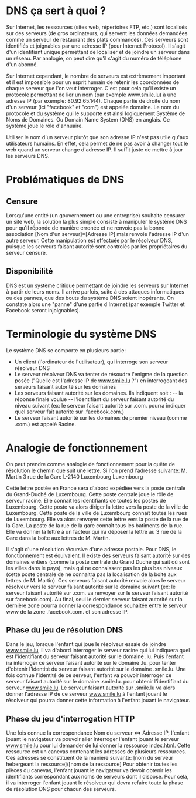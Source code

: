 # DNS ça sert à quoi ?
Sur Internet, les ressources (sites web, répertoires FTP, etc.) sont localisés sur des serveurs (de gros ordinateurs, qui servent les données demandées comme un serveur de restaurant des plats commandés). Ces serveurs sont identifiés et joignables par une adresse IP (pour Internet Protocol). Il s'agit d'un identifiant unique permettant de localiser et de joindre un serveur dans un réseau. Par analogie, on peut dire qu'il s'agit du numéro de téléphone d'un abonné. 

Sur Internet cependant, le nombre de serveurs est extrèmement important et il est impossible pour un esprit humain de retenir les coordonnées de chaque serveur que l'on veut interroger. C'est pour cela qu'il existe un protocole permettant de lier un nom (par exemple www.smile.lu) à une adresse IP (par exemple: 80.92.65.144). Chaque partie de droite du nom d'un serveur (ici "facebook" et "com") est appelée domaine. Le nom du protocole et du système qui le supporte est ainsi logiquement Système de Noms de Domaines. Ou Domain Name System (DNS) en anglais. Ce système joue le rôle d'annuaire.

Utiliser le nom d'un serveur plutôt que son adresse IP n'est pas utile qu'aux utilisateurs humains. En effet, cela permet de ne pas avoir à changer tout le web quand un serveur change d'adresse IP. Il suffit juste de mettre à jour les serveurs DNS.

# Problématiques de DNS
## Censure
Lorsqu'une entité (un gouvernement ou une entreprise) souhaite censurer un site web, la solution la plus simple consiste à manipuler le système DNS pour qu'il réponde de manière erronée et ne renvoie pas la bonne association [Nom d'un serveur]=[Adresse IP] mais renvoie l'adresse IP d'un autre serveur. Cette manipulation est effectuée par le résolveur DNS, puisque les serveurs faisant autorité sont controlés par les propriétaires du serveur censuré.
## Disponibilité
DNS est un système critique permettant de joindre les serveurs sur Internet à partir de leurs noms. Il arrive parfois, suite à des attaques informatiques ou des pannes, que des bouts du système DNS soient inopérants. On constate alors une "panne" d'une partie d'Internet (par exemple Twitter et Facebook seront injoignables).

# Terminologie du système DNS
Le système DNS se comporte en plusieurs partie: 
- Un client (l'ordinateur de l'utilisateur), qui interroge son serveur résolveur DNS
- Le serveur résolveur DNS va tenter de résoudre l'enigme de la question posée ("Quelle est l'adresse IP de www.smile.lu ?") en interrogeant des serveurs faisant autorité sur les domaines
- Les serveurs faisant autorité sur les domaines. Ils indiquent soit :
-- la réponse finale voulue
-- l'identifiant du serveur faisant autorité du niveau suivant (ex: le serveur faisant autorité sur .com. pourra indiquer quel serveur fait autorité sur .facebook.com.)
- Le serveur faisant autorité sur les domaines de premier niveau (comme .com.) est appelé Racine. 

# Analogie de fonctionnement
On peut prendre comme analogie de fonctionnement pour la quête de résolution le chemin que suit une lettre. Si l'on prend l'adresse suivante:
M. Martin
3 rue de la Gare
L-2140 Luxembourg
Luxembourg

Cette lettre postée en France sera d'abord expédiée vers la poste centrale du Grand-Duché de Luxembourg. Cette poste centrale joue le rôle de serveur racine. Elle connait les identifiants de toutes les postes de Luxembourg. Cette poste va alors diriger la lettre vers la poste de la ville de Luxembourg. Cette poste de la ville de Luxembourg connaît toutes les rues de Luxembourg. Elle va alors renvoyer cette lettre vers la poste de la rue de la Gare. La poste de la rue de la gare connaît tous les batiments de la rue. Elle va donner la lettre à un facteur qui ira déposer la lettre au 3 rue de la Gare dans la boîte aux lettres de M. Martin.

Il s'agit d'une résolution récursive d'une adresse postale. Pour DNS, le fonctionnement est équivalent. Il existe des serveurs faisant autorité sur des domaines entiers (comme la poste centrale du Grand Duché qui sait où sont les villes dans le pays), mais qui ne connaissent pas les plus bas niveaux (cette poste centrale de ne connaitra pas la localisation de la boite aux lettres de M. Martin). Ces serveurs faisant autorité renvoie alors le serveur résolveur vers le serveur faisant autorité sur le domaine suivant (ex: le serveur faisant autorité sur .com. va renvoyer sur le serveur faisant autorité sur facebook.com). Au final, seul le dernier serveur faisant autorité sur la dernière zone pourra donner la correspondance souhaitée entre le serveur www de la zone .facebook.com. et son adresse IP.

## Phase du jeu de résolution DNS
Dans le jeu, lorsque l'enfant qui joue le résolveur essaie de joindre www.smile.lu, il va d'abord interroger le serveur racine qui lui indiquera quel est l'identifiant du serveur faisant autorité sur le domaine .lu. Puis l'enfant ira interroger ce serveur faisant autorité sur le domaine .lu. pour tenter d'obtenir l'identité du serveur faisant autorité sur le domaine .smile.lu. Une fois connue l'identité de ce serveur, l'enfant va pouvoir interroger ce serveur faisant autorité sur le domaine .smile.lu. pour obtenir l'identifiant du serveur www.smile.lu. Le serveur faisant autorité sur .smile.lu va alors donner l'adresse IP de ce serveur www.smile.lu à l'enfant jouant le résolveur qui pourra donner cette information à l'enfant jouant le navigateur.

## Phase du jeu d'interrogation HTTP
Une fois connue la correspondance Nom du serveur <=> Adresse IP, l'enfant jouant le navigateur va pouvoir aller interroger l'enfant jouant le serveur www.smile.lu pour lui demander de lui donner la ressource index.html. Cette ressource est un canevas contenant les adresses de plusieurs ressources. Ces adresses se constituent de la manière suivante:
[nom du serveur hebergeant la ressource]/[nom de la ressource]
Pour obtenir toutes les pièces du canevas, l'enfant jouant le navigateur va devoir obtenir les identifiants correspondant aux noms de serveurs dont il dispose. Pour cela, il va interroger l'enfant jouant le résolveur qui devra refaire toute la phase de résolution DNS pour chacun des serveurs.

